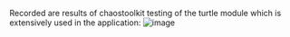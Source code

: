 Recorded are results of chaostoolkit testing of the turtle module which is extensively used in the application:
![image](https://user-images.githubusercontent.com/50335583/136529770-9eda2821-52d5-4c99-862b-a3b1b9bf671a.png)
